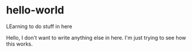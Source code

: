 # hello-world
LEarning to do stuff in here

Hello, I don't want to write anything else in here.  I'm just trying to see how this works.

